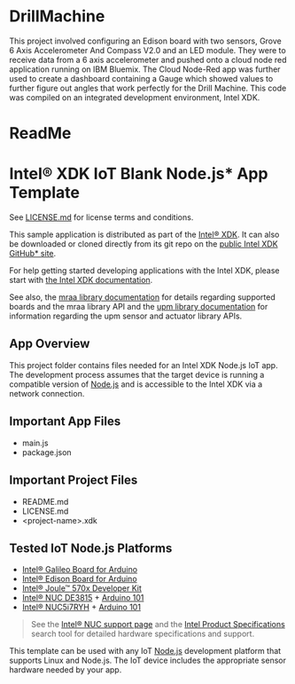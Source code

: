 # DrillMachine
 This project involved configuring an Edison board with two sensors, Grove 6 Axis Accelerometer And Compass V2.0 and an LED module. They were to receive data from a 6 axis accelerometer and pushed onto a cloud node red application running on IBM Bluemix. The Cloud Node-Red app was further used to create a dashboard containing a Gauge which showed values to further figure out angles that work perfectly for the Drill Machine. This code was compiled on an integrated development environment, Intel XDK.



# ReadMe
Intel® XDK IoT Blank Node.js\* App Template
===========================================

See [LICENSE.md](LICENSE.md) for license terms and conditions.

This sample application is distributed as part of the
[Intel® XDK](http://xdk.intel.com). It can also be downloaded
or cloned directly from its git repo on the
[public Intel XDK GitHub\* site](https://github.com/gomobile).

For help getting started developing applications with the
Intel XDK, please start with
[the Intel XDK documentation](https://software.intel.com/en-us/xdk/docs).

See also, the
[mraa library documentation](https://iotdk.intel.com/docs/master/mraa/index.html)
for details regarding supported boards and the mraa library API and the
[upm library documentation](https://iotdk.intel.com/docs/master/upm/) for
information regarding the upm sensor and actuator library APIs.

App Overview
------------

This project folder contains files
needed for an Intel XDK Node.js IoT app. The development process assumes that
the target device is running a compatible version of
[Node.js](http://nodejs.org) and is accessible to the Intel XDK via a network
connection.

Important App Files
-------------------

* main.js
* package.json

Important Project Files
-----------------------

* README.md
* LICENSE.md
* \<project-name\>.xdk

Tested IoT Node.js Platforms
----------------------------

* [Intel® Galileo Board for Arduino](http://intel.com/galileo)
* [Intel® Edison Board for Arduino](http://intel.com/edison)
* [Intel® Joule™ 570x Developer Kit](http://intel.com/joule)
* [Intel® NUC DE3815] + [Arduino 101](http://intel.com/arduino)
* [Intel® NUC5i7RYH] + [Arduino 101](http://intel.com/arduino)

[Intel® NUC DE3815]: http://ark.intel.com/products/78577/Intel-NUC-Kit-DE3815TYKHE
[Intel® NUC5i7RYH]: https://ark.intel.com/products/87570/Intel-NUC-Kit-NUC5i7RYH

> See the [Intel® NUC support page](http://www.intel.com/nucsupport)
> and the [Intel Product Specifications](http://ark.intel.com/) search tool
> for detailed hardware specifications and support.

This template can be used with any IoT [Node.js](http://nodejs.org)
development platform that supports Linux and Node.js. The IoT device
includes the appropriate sensor hardware needed by your app. 

[1]: https://software.intel.com/en-us/xdk/docs/target-device-software-prereqs

